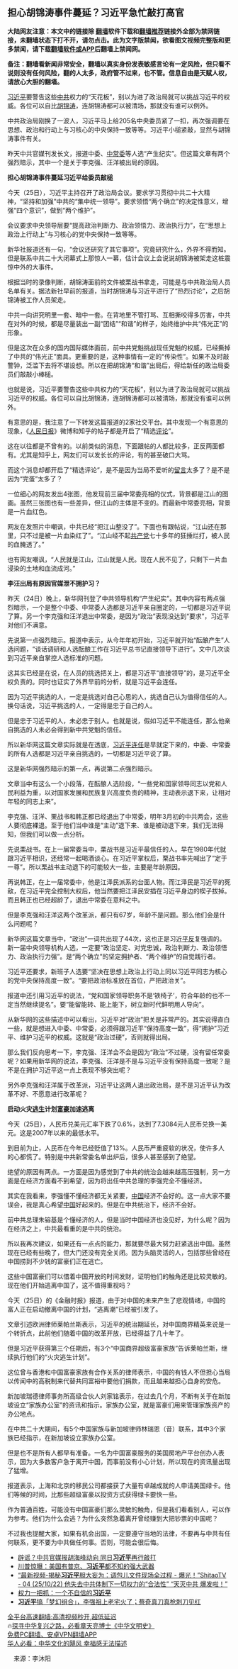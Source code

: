  <!-- 面包屑导航 --> <h2>担心胡锦涛事件蔓延？习近平急忙敲打高官</h2> <p class="notice"><b>大陆网友注意：本文中的链接除 <a href="https://github.com/bannedbook/fanqiang" >翻墙</a>软件下载和<a href="https://github.com/killgcd/justmysocks/blob/master/README.md">翻墙推荐</a>链接外全部为禁网链接，未翻墙状态下打不开，请勿点击。此为文字版禁闻，欲看图文视频完整版和更多禁闻，请下载<a href="https://github.com/bannedbook/fanqiang">翻墙软件或APP</a>后翻墙上禁闻网。</p><p>备注：翻墙看新闻非常安全，翻墙以真实身份发表敏感言论有一定风险，但只看不说则没有任何风险，翻的人太多，政府管不过来，也不管。信息自由是天赋人权，请放心大胆的翻墙。</b></p>  <div class="entry"> <p id="summary"><a href="https://www.bannedbook.org/bnews/tag/%e4%b9%a0%e8%bf%91%e5%b9%b3/" class="st_tag internal_tag" rel="tag" title="标签 习近平 下的日志">习近平</a>要警告这些<a href="https://www.bannedbook.org/bnews/tag/%e4%b8%ad%e5%85%b1/" class="st_tag internal_tag" rel="tag" title="标签 中共 下的日志">中共</a>权力的“天花板”，别以为进了政治局就可以挑战习近平的权威。各位可以自比<a href="https://www.bannedbook.org/bnews/tag/%e8%83%a1%e9%94%a6%e6%b6%9b/" class="st_tag internal_tag" rel="tag" title="标签 胡锦涛 下的日志">胡锦涛</a>，连胡锦涛都可以被清场，那就没有谁可以例外。</p> <p id="conimg">中共政治局刚换了一波人，习近平马上给205名中央委员紧了一扣，再次强调要在思想、政治和行动上与习核心的中央保持一致等等。习近平小槌紧敲，显然与胡锦涛事件有关。</p> <p>昨天中共官媒刊发长文，报道中委、<a href="https://www.bannedbook.org/bnews/tag/%E4%B8%AD%E5%B8%B8%E5%A7%94/" class="st_tag internal_tag" rel="tag" title="标签 中常委 下的日志">中常委</a>等人选“产生纪实”。但这篇文章有两个强烈暗示，其中一个是关于李克强、汪洋被出局的原因。</p> <p><strong>担心胡锦涛事件蔓延习近平给委员敲槌</strong></p> <p>今天（25日），习近平主持召开了政治局会议。要求学习贯彻中共二十大精神，“坚持和加强”中共的“集中统一领导”。要求领悟“两个确立”的决定性意义，增强“四个意识”，做到“两个维护”。</p> <p>会议要求中央领导层要“提高政治判断力、政治领悟力、政治执行力”，在“思想上政治上行动上”与习核心的党中央保持一致等等。</p> <p>新华社报道还有一句，“会议还研究了其它事项”。究竟研究什么，外界不得而知。但是联系中共二十大闭幕式上那惊人一幕，估计会议上会说说胡锦涛被架走这桩震惊中外的大事件。</p> <p>根据当时的录像判断，胡锦涛面前的文件被栗战书拿走，可能是与中共政治局人员名单有关。据法新社早前的报道，当时胡锦涛与习近平进行了“热烈讨论”，之后胡锦涛被工作人员架走。</p> <p>中共一向讲究明里一套、暗中一套。在背地里不管打骂、互相撕咬得多厉害，中共在对外的时候，都是尽量装出一副“团结”“和谐”的样子，始终维护中共“伟光正”的形象。</p> <p>但是这次在众多的国内国际媒体面前，前中共党魁挑战现任党魁的权威，已经撕掉了中共的“伟光正”面具。更重要的是，这种事情有一定的“传染性”。如果不及时敲警钟，泛滥下去将不堪设想。所以在把胡锦涛“和谐”出局后，得给新任的政治局委员们敲敲小棒槌。</p> <p>也就是说，习近平要警告这些中共权力的“天花板”，别以为进了政治局就可以挑战习近平的权威。各位可以自比胡锦涛，连胡锦涛都可以被清场，那就没有谁可以例外。</p> <p>有意思的是，我注意了一下转发这篇报道的2家社交平台。其中发现一个有意思的现象，《<span class='wp_keywordlink'><a href="https://www.bannedbook.org/forum2/topic109.html" title="透视人民日报" target="_blank">人民日报</a></span>》微博和知乎的帖子都是开启了“精选<span class='wp_keywordlink_affiliate'><a href="https://www.bannedbook.org/bnews/comments/" title="新闻评论" target="_blank">评论</a></span>”。</p> <p>这在以往都是不曾有的。以前类似的消息，下面跟帖的人都比较多，正反两面都有。尤其是知乎上，网友们可以发长长的评论，有的甚至破口大骂。</p> <p>而这个消息却都开启了“精选评论”，是不是因为当局不爱听的<span class='wp_keywordlink'><a href="https://www.bannedbook.org/bnews/tougao/" title="留言" target="_blank">留言</a></span>太多了？是不是因为“完蛋”太多了？</p>  <p>一位细心的网友发出4张图，他发现前三届中常委亮相的仪式，背景都是江山的图画。虽然三张图也有一些差异，但江山的主体是不变的。而最新中常委亮相，背景是一片血红色。</p> <p>网友在发照片中嘲讽，中共已经“把江山整没了”。下面也有跟帖说，“江山还在那里，只不过是被一片血染红了”。“江山经不起<a href="https://www.bannedbook.org/bnews/tag/%e5%85%b1%e4%ba%a7%e5%85%9a/" class="st_tag internal_tag" rel="tag" title="标签 共产党 下的日志">共产党</a>七十多年的狂捶烂打，被人民的血腌透了。”</p> <p>也有网友嘲讽，“人民就是江山，江山就是人民。现在人民不见了，只剩下一片血浸染的土地和血流成河。”</p> <p><strong>李汪出局有原因官媒泄不拥护习？</strong></p> <p>昨天（24日）晚上，新华网刊登了中共领导机构“产生纪实”。其中内容有两点强烈暗示，一个是整个中委、中常委人选都是习近平亲自圈定的，一切都是习近平说了算。另一个李克强和汪洋退出中常委，是因为“政治”表现没达到“要求”，习近平对他们不满意。</p> <p>先说第一点强烈暗示。报道中表示，从今年年初开始，习近平就开始“酝酿产生”人选问题，“谈话调研和人选酝酿工作在习近平总书记直接领导下进行”。文中几次谈到习近平亲自掌控人选标准的问题。</p> <p>这其实已经是在说，在人员的挑选把关上，都是习近平“直接领导”的，是习近平全权负责的。同时也证实了外界早前的分析，就是习近平会连任。</p> <p>因为习近平挑选的人，一定是挑选对自己心思的人，挑选自己认为值得信任的人。换句话说，习近平挑选的人，一定得是忠于自己的人。</p> <p>但是忠于习近平的人，未必忠于别人。也就是说，假如习近平不能连任，那么他亲自挑选的人未必会得到新中共党魁的信任。</p> <p>所以新华网这篇文章实际就是在透底，<a href="https://www.bannedbook.org/bnews/tag/%e4%b9%a0%e8%bf%91%e5%b9%b3%e8%bf%9e%e4%bb%bb/" class="st_tag internal_tag" rel="tag" title="标签 习近平连任 下的日志">习近平连任</a>是早就定下来的，中委、中常委的所有人选都是习近平亲自挑选的，一切都是习近平说了算。</p> <p>这是新华网强烈暗示的第一点，再说第二点强烈暗示。</p> <p>文章当中有这么一个小段落，在酝酿人选阶段，“一些党和国家领导同志以党和人民利益为重，以对国家发展和民族复兴高度负责的精神，主动表示退下来，让相对年轻的同志上来”。</p> <p>李克强、汪洋、栗战书和韩正都已经退出了中常委，明年3月初的中共两会，这些人要彻底裸退。至于他们当中谁是“主动”退下来、谁是被动退下来，我们无法得知，但我们可以做一点分析。</p> <p>先说栗战书。在上一届常委当中，栗战书是习近平最信任的人。早在1980年代就跟习近平相识，还经常一起喝酒谈心。在习近平掌权后，栗战书率先喊出了“定于一尊”。所以栗战书主动退下的可能较大一些，主要是年龄原因。</p>  <p>再说韩正，在上一届常委中，他是江泽民派系的台面人物。而江泽民是习近平的死敌，在习近平完全控制大权后，他当然要把江泽民安插在习近平身边的楔子拔掉。而且韩正也已经超龄了，退出中常委在意料之中。</p> <p>但是李克强和汪洋这两个改革派，都只有67岁，年龄不是问题。那么他们会是什么问题呢？</p> <p>新华网这篇文章当中，“政治”一词共出现了44次，这也正是习近<span class='wp_keywordlink'><a href="https://www.bannedbook.org/forum11/topic332.html" title="禁片：平反的把戏" target="_blank">平反</a></span>复强调的。新一届中央领导机构人选，一定要“政治坚定、对党忠诚，政治判断力、政治领悟力、政治执行力强”。是“两个确立”的坚定拥护者、“两个维护”的自觉践行者。</p> <p>习近平还要求，新班子人选要“坚决在思想上政治上行动上同以习近平同志为核心的党中央保持高度一致”。“要把政治标准放在首位，严把政治关”。</p> <p>报道中还引用习近平的说法，“党和国家领导职务不是‘铁椅子’，符合年龄的也不一定当然继续提名”。要“能留能转、能上能下，树立新时代鲜明用人导向”。</p> <p>从新华网的这些描述中可以看出，习近平对“政治”把关是非常严的。其实说得直白一些，就是想进入中委、中常委，必须得跟习近平“保持高度一致”，得“拥护”习近平、维护习近平的权威。这就是“政治过硬”，否则就得出局。</p> <p>那么我们反向思考一下，李克强、汪洋会不会是因为“政治”不过硬，没有留任常委呢？如果用新华网的说法，李克强、汪洋是不是与习近平没有保持高度一致呢？是不是在拥护习近平这一点上表现不够突出呢？</p> <p>另外李克强和汪洋属于改革派，习近平让这两人退出政治局，是不是习近平认为改革不好、不愿意进行改革呢？</p> <p><strong>启动火灾<span class='wp_keywordlink'><a href="https://www.bannedbook.org/forum5/topic38.html" title="劫难逃生有秘诀" target="_blank">逃生</a></span>计划<a href="https://www.bannedbook.org/bnews/tag/%e5%af%8c%e8%b1%aa/" class="st_tag internal_tag" rel="tag" title="标签 富豪 下的日志">富豪</a>加速逃离</strong></p> <p>今天（25日），人民币兑美元汇率下跌了0.6%，达到了7.3084元人民币兑换一美元。这是2007年以来的最低水平。</p> <p>到目前为止，人民币在今年已经贬值了13%。人民币严重疲软的状况，使许多人的心都慌了。特别是中共新常委名单出炉后，很多人甚至感到了绝望。</p> <p>绝望的原因有两点。一方面是因为感觉到了中共的统治会越来越高压强制，另一方面是在经济方面看不到希望，因为将出任中共总理的李强完全不懂经济。</p> <p>其实在我看来，李强懂不懂经济都无关紧要，<span class='wp_keywordlink_affiliate'><a href="https://www.bannedbook.org/" title="中国" target="_blank">中国</a></span>经济不会好的。这一点大家不要误会，我是真心希望<a href="https://www.bannedbook.org/bnews/tag/%E4%B8%AD%E5%9B%BD/" class="st_tag internal_tag" rel="tag" title="标签 中国 下的日志">中国</a>好起来的。但是在中共统治下，经济不会好。</p> <p>前中共总理朱镕基是个懂经济的人，但是当时中国经济也没见好，为什么呢？因为在经济之上，中共最看重的是中共的统治。</p>  <p>所以我再次建议，如果还有一点点的能力，那就要尽最大努力赶紧逃出中国。虽然现在已经有些晚了，但大门还没有完全关闭。因为头脑灵活的人，包括那些曾经在中国捞到不少钱的富豪们正在逃亡。</p> <p>这些中国富豪们可以借着中国开放的时间发财，证明他们的触角还是比较灵敏的。现在他们开始逃离中国了，这不值得重视吗？</p> <p>今天（25日）的《金融时报》报道，由于对中国的未来产生了悲观情绪，中国的富人正在启动撤离中国的计划，“逃离潮”已经被引发了。</p> <p>文章引述欧洲律师莱帕兰斯表示，习近平的统治期延长，对中国商界精英来说是一个转折点，此前他们随着中国的改革开放，已经得益了几十年了。</p> <p>但是习近平获得第三个任期后，有3个“中国商界超级富豪家族”告诉莱帕兰斯，继续执行他们的“火灾逃生计划”。</p> <p>这位曾与香港和中国富豪家族有合作关系的律师表示，中国的有钱人不但担心当局以传闻中的高税制来代替共同富裕中要他们捐款，而且越来越担心自身的安危。</p> <p>新加坡瑞德律师事务所高级合伙人刘家铭表示，在过去几个月，不断有关于在新加坡设立“家族办公室”的资讯和指示。家族办公室，就是富豪们用来管理家族资产的办公地点。</p> <p>在中共二十大期间，有5个中国家族与新加坡律师林瑞恩（音）联系，其中3个家族已经指示，在新加坡设立家族办公室。</p> <p>但是也不是所有人都早有准备。一名为中国富豪服务的美国房地产平台创办人表示，因为大多数客户急于离开中国，而事前没有小心计划，所以现在的资讯量出现了猛增。</p> <p>报道表示，上海和北京的移民公司都接获了大量有卓越成就的人申请美国绿卡。他们等候的时间，比那些超级富豪以投资方式获得绿卡要快一些。</p> <p>作为普通百姓，可能没有中国富豪们那么灵敏的触角，但是我们看看别人，可以作为参考。他们为什么会逃？为什么突然急着离开曾经赚到大把钞票的中国呢？</p> <p>不过我也提醒大家，如果有机会出国，一定要遵守当地的法律，不要再与中共有任何联系，更不要为中共做任何事。否则，可能会很后悔。</p> <!--<div id="taboola-mid-1"></div>--><ul class='op-related-articles' title='相关阅读'> <li><a href='https://www.bannedbook.org/bnews/baitai/20221027/1802644.html' target='_blank'>辟谣？中共官媒报胡海峰动向 同日<b>习近平</b>再行敲打</a></li> <li><a href='https://www.bannedbook.org/bnews/topimagenews/20221027/1802628.html' target='_blank'>川普惊曝：美国有普京、<b>习近平</b>都不知的强大武器</a></li> <li><a href='https://www.bannedbook.org/bnews/sohnews/20221027/1802627.html' target='_blank'>“最新视频-揭秘<b>习近平</b>胆大妄为：调包儿文件现场全过程 - 爆光！”ShitaoTV - 04 (25/10/22) 他失去中共体制下一切权力的“合法性” “天灭中共 爆发啦！”</a></li> <li><a href='https://www.bannedbook.org/bnews/ssgc/20221027/1802618.html' target='_blank'>权力一把抓：一个不自信的<b>习近平</b></a></li> <li><a href='https://www.bannedbook.org/bnews/taiwannews/20221027/1802610.html' target='_blank'><b>习近平</b>搞「梦幻组合」，李强祖上老宅火了；蔡奇真刀真枪刺刀见红</a></li> </ul> <p class="texttj"> <a href="https://github.com/bannedbook/fanqiang/wiki/V2ray%E6%9C%BA%E5%9C%BA" target="_blank">全平台高速翻墙:高清视频秒开,超低延迟</a><br/> 🔥<a href="https://www.bannedbook.org/bnews/comments/20220808/1768773.html" target="_blank">探寻中华复兴之路，必看章天亮博士《中华文明史》</a><br/> <a href="https://github.com/bannedbook/fanqiang/wiki/%E7%A6%81%E9%97%BB%E7%BD%91%E5%AE%89%E5%8D%93%E7%BF%BB%E5%A2%99%E6%96%B0%E9%97%BBAPP" target="_blank">免费PC翻墙、安卓VPN翻墙APP</a><br/> <a href="https://www.bannedbook.org/bnews/comments/20220220/1694796.html" target="_blank">华人必看：中华文化的飓风 幸福感无法描述</a><br/> </p><p class="src-info">　来源：李沐阳 </p> <a name='sharetosocial'></a> <div style="margin-bottom:5px;padding-bottom:5px;clear:both"> <div id="archive-pix-1" class="banner-ads"> <!-- AuctionX Display platform tag START --> <div id="27602x728x90x621x_ADSLOT1" clicktrack="%%CLICK_URL_ESC%%"></div>  <!-- AuctionX Display platform tag END --> </div> <div id="archive-pix-2" class="banner-ads"> <!-- AuctionX Display platform tag START --> <div id="27556x300x250x621x_ADSLOT1" clicktrack="%%CLICK_URL_ESC%%" style="margin:0 auto;text-align:center"></div>  <!-- AuctionX Display platform tag END --> </div> </div>  <div id="archive-pix-1" class="banner-ads"> <!-- AuctionX Display platform tag START --> <div id="27603x728x90x621x_ADSLOT1" clicktrack="%%CLICK_URL_ESC%%"></div>  <!-- AuctionX Display platform tag END --> </div> </div><!--END ENTRY--> 